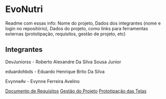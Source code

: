 ﻿# EvoNutri
Readme com essas info: Nome do projeto, Dados dos integrantes (nome e login no repositório), Dados do projeto, como links para ferramentas externas (prototipação, requisitos, gestão de projeto, etc)

## Integrantes
DevJuniorss - Roberto Alexandre Da Silva Sousa Junior 

eduardohbds - Eduardo Henrique Brito Da Silva

EvynneAv - Evynne Ferreira Avelino

[Documento de Requisitos](https://docs.google.com/document/d/1xn-mgrkj8UAmSxKRuqeWCNm8BjpWQGttY4R-55bdHxQ/edit?usp=sharing)
[Gestão do Projeto](https://sharing.clickup.com/9010141546/l/h/6-901702124850-1/8c88be56d068a48)
[Prototipação das Telas](https://www.figma.com/file/3xAKWTqxaF2nggIXDlaTNx/EvoNutri?type=design&node-id=0%3A1&mode=design&t=56JkNLGcow9QQMun-1) 
